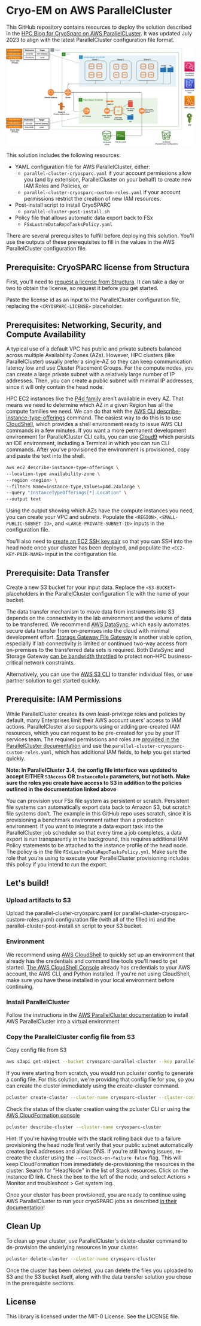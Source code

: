 # Cryo-EM on AWS ParallelCluster

This GitHub repository contains resources to deploy the solution described in the [HPC Blog for CryoSparc on AWS ParallelCLuster](https://aws.amazon.com/blogs/hpc/how-thermo-fisher-scientific-accelerated-cryo-em-using-aws-parallelcluster/). It was updated July 2023 to align with the latest ParallelCluster configuration file format. 

![Architecture](images/CryoSPARC-on-AWSParallelCluster.png)

This solution includes the following resources:
* YAML configuration file for AWS ParallelCluster, either: 
    * ```parallel-cluster-cryosparc.yaml``` if your account permissions allow you (and by extension, ParallelCluster on your behalf) to create new IAM Roles and Policies, or
    * ```parallel-cluster-cryosparc-custom-roles.yaml``` if your account permissions restrict the creation of new IAM resources.
* Post-install script to install CryoSPARC
    * ```parallel-cluster-post-install.sh```
* Policy file that allows automatic data export back to FSx
    * ```FSxLustreDataRepoTasksPolicy.yaml```

There are several prerequisites to fulfill before deploying this solution. You'll use the outputs of these prerequisites to fill in the values <between angle brackets> in the AWS ParallelCluster configuration file.

## Prerequisite: CryoSPARC license from Structura

First, you’ll need to [request a license from Structura](https://cryosparc.com/download). It can take a day or two to obtain the license, so request it before you get started. 

Paste the license id as an input to the ParallelCluster configuration file, replacing the ```<CRYOSPARC-LICENSE>``` placeholder.

## Prerequisites: Networking, Security, and Compute Availability

A typical use of a default VPC has public and private subnets balanced across multiple Availability Zones (AZs). However, HPC clusters (like ParallelCluster) usually prefer a single-AZ so they can keep communication latency low and use Cluster Placement Groups. For the compute nodes, you can create a large private subnet with a relatively large number of IP addresses. Then, you can create a public subnet with minimal IP addresses, since it will only contain the head node.  

 HPC EC2 instances like the [P4d family](https://aws.amazon.com/ec2/instance-types/p4/) aren’t available in every AZ. That means we need to determine which AZ in a given Region has all the compute families we need. We can do that with the [AWS CLI](https://aws.amazon.com/cli/) [describe-instance-type-offerings](https://docs.aws.amazon.com/cli/latest/reference/ec2/describe-instance-type-offerings.html) command. The easiest way to do this is to use [CloudShell](https://aws.amazon.com/cloudshell/), which provides a shell environment ready to issue AWS CLI commands in a few minutes. If you want a more permanent development environment for ParallelCluster CLI calls, you can use [Cloud9](https://aws.amazon.com/cloud9) which persists an IDE environment, including a Terminal in which you can run CLI commands. After you've provisioned the environment is provisioned, copy and paste the text into the shell.


```bash
aws ec2 describe-instance-type-offerings \
--location-type availability-zone \
--region <region> \
--filters Name=instance-type,Values=p4d.24xlarge \
--query "InstanceTypeOfferings[*].Location" \
--output text
```

Using the output showing which AZs have the compute instances you need, you can create your VPC and subnets. Populate the ```<REGION>```, ```<SMALL-PUBLIC-SUBNET-ID>```, and ```<LARGE-PRIVATE-SUBNET-ID>``` inputs in the configuration file.

You’ll also need to [create an EC2 SSH key pair](https://docs.aws.amazon.com/AWSEC2/latest/UserGuide/create-key-pairs.html) so that you can SSH into the head node once your cluster has been deployed, and populate the ```<EC2-KEY-PAIR-NAME>``` input in the configuration file.

## Prerequisite: Data Transfer 

Create a new S3 bucket for your input data. Replace the ```<S3-BUCKET>``` placeholders in the ParallelCluster configuration file with the name of your bucket.

The data transfer mechanism to move data from instruments into S3 depends on the connectivity in the lab environment and the volume of data to be transferred. We recommend [AWS DataSync](https://aws.amazon.com/datasync/), which easily automates secure data transfer from on-premises into the cloud with minimal development effort. [Storage Gateway File Gateway](https://aws.amazon.com/storagegateway/file/) is another viable option, especially if lab connectivity is limited or continued two-way access from on-premises to the transferred data sets is required. Both DataSync and Storage Gateway [can be bandwidth throttled](https://docs.aws.amazon.com/datasync/latest/userguide/working-with-task-executions.html) to protect non-HPC business-critical network constraints. 

Alternatively, you can use the [AWS S3 CLI](https://docs.aws.amazon.com/cli/latest/reference/s3/) to transfer individual files, or use partner solution to get started quickly.


## Prerequisite: IAM Permissions

While ParallelCluster creates its own least-privilege roles and policies by default, many Enterprises limit their AWS account users’ access to IAM actions. ParallelCluster also supports using or adding pre-created IAM resources, which you can request to be pre-created for you by your IT services team. The required permissions and roles are [provided in the ParallelCluster documentation](https://docs.aws.amazon.com/parallelcluster/latest/ug/iam-roles-in-parallelcluster-v3.html) and use the ```parallel-cluster-cryosparc-custom-roles.yaml```, which has additional IAM fields, to help you get started quickly. 

**Note: In ParallelCluster 3.4, the config file interface was updated to accept EITHER ```S3Access``` OR ```InstanceRole``` parameters, but not both. Make sure the roles you create have access to S3 in addition to the policies outlined in the documentation linked above**

You can provision your FSx file system as persistent or scratch. Persistent file systems can automatically export data back to Amazon S3, but scratch file systems don’t. The example in this GitHub repo uses scratch, since it is provisioning a benchmark environment rather than a production environment. If you want to integrate a data export task into the ParallelCluster job scheduler so that every time a job completes, a data export is run transparently in the background, this requires additional IAM Policy statements to be attached to the instance profile of the head node. The policy is in the file ```FSxLustreDataRepoTasksPolicy.yml```. Make sure the role that you’re using to execute your ParallelCluster provisioning includes this policy if you intend to run the export.

## Let's build!

### Upload artifacts to S3

Upload the parallel-cluster-cryosparc.yaml (or parallel-cluster-cryosparc-custom-roles.yaml) configuration file (with all of the <placeholders> filled in) and the parallel-cluster-post-install.sh script to your S3 bucket.

### Environment
We recommend using [AWS CloudShell](https://aws.amazon.com/cloudshell/) to quickly set up an environment that already has the credentials and command line tools you'll need to get started. [The AWS CloudShell Console](https://console.aws.amazon.com/cloudshell) already has credentials to your AWS account, the AWS CLI, and Python installed. If you're not using CloudShell, make sure you have these installed in your local environment before continuing.

### Install ParallelCluster
Follow the instructions in the [AWS ParallelCluster documentation](https://docs.aws.amazon.com/parallelcluster/latest/ug/install-v3-virtual-environment.html) to install AWS ParallelCluster into a virtual environment

### Copy the ParallelCluster config file from S3
Copy config file from S3

```bash
aws s3api get-object --bucket cryosparc-parallel-cluster --key parallel-cluster-cryosparc.yaml parallel-cluster-cryosparc.yaml
```

If you were starting from scratch, you would run pcluster config to generate a config file. For this solution, we're providing that config file for you, so you can create the cluster immediately using the create-cluster command.

```bash
pcluster create-cluster --cluster-name cryosparc-cluster --cluster-configuration parallel-cluster-cryosparc.yaml 
```

Check the status of the cluster creation using the pcluster CLI or using the [AWS CloudFormation console](https://console.aws.amazon.com/cloudformation/)

```bash
pcluster describe-cluster --cluster-name cryosparc-cluster
```

Hint: If you're having trouble with the stack rolling back due to a failure provisioning the head node first verify that your public subnet automatically creates Ipv4 addresses and allows DNS. If you're still having issues, re-create the cluster using the ```--rollback-on-failure false``` flag. This will keep CloudFormation from immediately de-provisioning the resources in the cluster. Search for "HeadNode" in the list of Stack resources. Click on the instance ID link. Check the box to the left of the node, and select Actions > Monitor and troubleshoot > Get system log. 

Once your cluster has been provisioned, you are ready to continue using AWS ParallelCluster to run your cryoSPARC jobs as described [in their documentation](https://guide.cryosparc.com/deploy/cryosparc-on-aws)!


## Clean Up

To clean up your cluster, use ParallelCluster's delete-cluster command to de-provision the underlying resources in your cluster.

```bash
pcluster delete-cluster --cluster-name cryosparc-cluster
```

Once the cluster has been deleted, you can delete the files you uploaded to S3 and the S3 bucket itself, along with the data transfer solution you chose in the prerequisite sections.

## License

This library is licensed under the MIT-0 License. See the LICENSE file.


